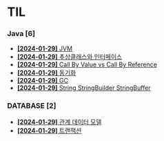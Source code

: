 # TIL
 
### Java [6]
- [**[2024-01-29]**  JVM](https://github.com/A-lass/TIL/blob/main/Java/JVM.md)
- [**[2024-01-29]**  추상클래스와 인터페이스](https://github.com/A-lass/TIL/blob/main/Java/추상클래스와_인터페이스.md)
- [**[2024-01-29]**  Call By Value vs Call By Reference](https://github.com/A-lass/TIL/blob/main/Java/Call_By_Value_vs_Call_By_Reference.md)
- [**[2024-01-29]**  동기화](https://github.com/A-lass/TIL/blob/main/Java/동기화.md)
- [**[2024-01-29]**  GC](https://github.com/A-lass/TIL/blob/main/Java/GC.md)
- [**[2024-01-29]**  String StringBuilder StringBuffer](https://github.com/A-lass/TIL/blob/main/Java/String_StringBuilder_StringBuffer.md)
### DATABASE [2]
- [**[2024-01-29]**  관계 데이터 모델](https://github.com/A-lass/TIL/blob/main/DATABASE/관계_데이터_모델.md)
- [**[2024-01-29]**  트랜잭션](https://github.com/A-lass/TIL/blob/main/DATABASE/트랜잭션.md)
